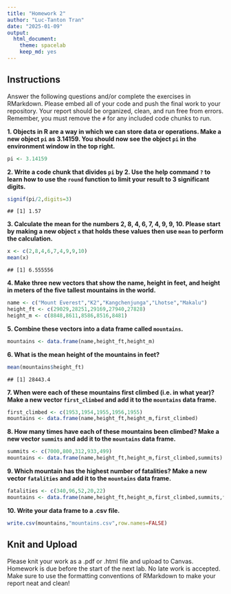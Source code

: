 ```yaml
---
title: "Homework 2"
author: "Luc-Tanton Tran"
date: "2025-01-09"
output:
  html_document: 
    theme: spacelab
    keep_md: yes
---
```


## Instructions
Answer the following questions and/or complete the exercises in RMarkdown. Please embed all of your code and push the final work to your repository. Your report should be organized, clean, and run free from errors. Remember, you must remove the `#` for any included code chunks to run.  

**1. Objects in R are a way in which we can store data or operations. Make a new object `pi` as 3.14159. You should now see the object `pi` in the environment window in the top right.** 

``` r
pi <- 3.14159
```

**2. Write a code chunk that divides `pi` by 2. Use the help command `?` to learn how to use the `round` function to limit your result to 3 significant digits.**  

``` r
signif(pi/2,digits=3)
```

```
## [1] 1.57
```

**3. Calculate the mean for the numbers 2, 8, 4, 6, 7, 4, 9, 9, 10. Please start by making a new object `x` that holds these values then use `mean` to perform the calculation.**  

``` r
x <- c(2,8,4,6,7,4,9,9,10)
mean(x)
```

```
## [1] 6.555556
```

**4. Make three new vectors that show the name, height in feet, and height in meters of the five tallest mountains in the world.**

``` r
name <- c("Mount Everest","K2","Kangchenjunga","Lhotse","Makalu")
height_ft <- c(29029,28251,29169,27940,27828)
height_m <- c(8848,8611,8586,8516,8481)
```

**5. Combine these vectors into a data frame called `mountains`.**

``` r
mountains <- data.frame(name,height_ft,height_m)
```

**6. What is the mean height of the mountains in feet?**

``` r
mean(mountains$height_ft)
```

```
## [1] 28443.4
```

**7. When were each of these mountains first climbed (i.e. in what year)? Make a new vector `first_climbed` and add it to the `mountains` data frame.**

``` r
first_climbed <- c(1953,1954,1955,1956,1955)
mountains <- data.frame(name,height_ft,height_m,first_climbed)
```

**8. How many times have each of these mountains been climbed? Make a new vector `summits` and add it to the `mountains` data frame.**

``` r
summits <- c(7000,800,312,933,499)
mountains <- data.frame(name,height_ft,height_m,first_climbed,summits)
```

**9. Which mountain has the highest number of fatalities? Make a new vector `fatalities` and add it to the `mountains` data frame.**

``` r
fatalities <- c(340,96,52,20,22)
mountains <- data.frame(name,height_ft,height_m,first_climbed,summits,fatalities)
```

**10. Write your data frame to a .csv file.**

``` r
write.csv(mountains,"mountains.csv",row.names=FALSE)
```

## Knit and Upload
Please knit your work as a .pdf or .html file and upload to Canvas. Homework is due before the start of the next lab. No late work is accepted. Make sure to use the formatting conventions of RMarkdown to make your report neat and clean!  
